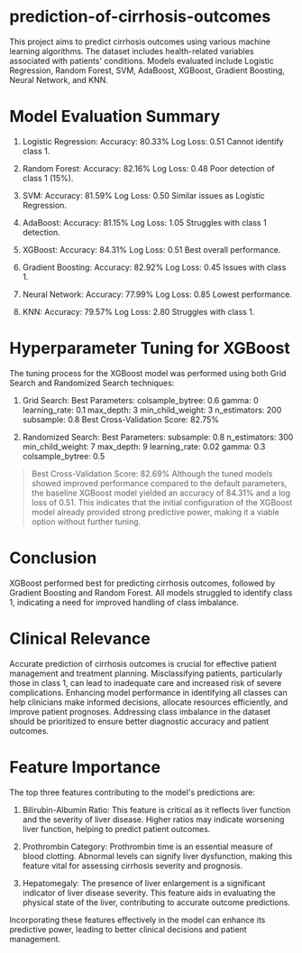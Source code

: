# prediction-of-cirrhosis-outcomes

This project aims to predict cirrhosis outcomes using various machine learning algorithms. The dataset includes health-related variables associated with patients' conditions. Models evaluated include Logistic Regression, Random Forest, SVM, AdaBoost, XGBoost, Gradient Boosting, Neural Network, and KNN.

# Model Evaluation Summary

1. Logistic Regression:
Accuracy: 80.33%
Log Loss: 0.51
Cannot identify class 1.

2. Random Forest:
Accuracy: 82.16%
Log Loss: 0.48
Poor detection of class 1 (15%).

3. SVM:
Accuracy: 81.59%
Log Loss: 0.50
Similar issues as Logistic Regression.

4. AdaBoost:
Accuracy: 81.15%
Log Loss: 1.05
Struggles with class 1 detection.


5. XGBoost:
Accuracy: 84.31%
Log Loss: 0.51
Best overall performance.

6. Gradient Boosting:
Accuracy: 82.92%
Log Loss: 0.45
Issues with class 1.

7. Neural Network:
Accuracy: 77.99%
Log Loss: 0.85
Lowest performance.

8. KNN:
Accuracy: 79.57%
Log Loss: 2.80
Struggles with class 1.

# Hyperparameter Tuning for XGBoost
The tuning process for the XGBoost model was performed using both Grid Search and Randomized Search techniques:

1. Grid Search:
Best Parameters:
colsample_bytree: 0.6
gamma: 0
learning_rate: 0.1
max_depth: 3
min_child_weight: 3
n_estimators: 200
subsample: 0.8
Best Cross-Validation Score: 82.75%

2. Randomized Search:
Best Parameters:
subsample: 0.8
n_estimators: 300
min_child_weight: 7
max_depth: 9
learning_rate: 0.02
gamma: 0.3
colsample_bytree: 0.5

> Best Cross-Validation Score: 82.69%
Although the tuned models showed improved performance compared to the default parameters, the baseline XGBoost model yielded an accuracy of 84.31% and a log loss of 0.51. This indicates that the initial configuration of the XGBoost model already provided strong predictive power, making it a viable option without further tuning.

# Conclusion
XGBoost performed best for predicting cirrhosis outcomes, followed by Gradient Boosting and Random Forest. All models struggled to identify class 1, indicating a need for improved handling of class imbalance.

# Clinical Relevance
Accurate prediction of cirrhosis outcomes is crucial for effective patient management and treatment planning. Misclassifying patients, particularly those in class 1, can lead to inadequate care and increased risk of severe complications. Enhancing model performance in identifying all classes can help clinicians make informed decisions, allocate resources efficiently, and improve patient prognoses. Addressing class imbalance in the dataset should be prioritized to ensure better diagnostic accuracy and patient outcomes.

# Feature Importance
The top three features contributing to the model's predictions are:

1. Bilirubin-Albumin Ratio: This feature is critical as it reflects liver function and the severity of liver disease. Higher ratios may indicate worsening liver function, helping to predict patient outcomes.

2. Prothrombin Category: Prothrombin time is an essential measure of blood clotting. Abnormal levels can signify liver dysfunction, making this feature vital for assessing cirrhosis severity and prognosis.

3. Hepatomegaly: The presence of liver enlargement is a significant indicator of liver disease severity. This feature aids in evaluating the physical state of the liver, contributing to accurate outcome predictions.

Incorporating these features effectively in the model can enhance its predictive power, leading to better clinical decisions and patient management.

